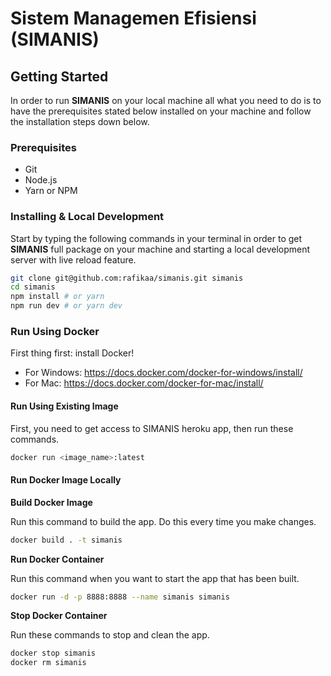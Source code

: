 # Sistem Managemen Efisiensi (SIMANIS)

## Getting Started

In order to run **SIMANIS** on your local machine all what you need to do is to have the prerequisites stated below installed on your machine and follow the installation steps down below.

### Prerequisites
  - Git
  - Node.js
  - Yarn or NPM

### Installing & Local Development

Start by typing the following commands in your terminal in order to get **SIMANIS** full package on your machine and starting a local development server with live reload feature.

```bash
git clone git@github.com:rafikaa/simanis.git simanis
cd simanis
npm install # or yarn
npm run dev # or yarn dev
```

### Run Using Docker

First thing first: install Docker!

- For Windows: https://docs.docker.com/docker-for-windows/install/
- For Mac: https://docs.docker.com/docker-for-mac/install/

#### Run Using Existing Image

First, you need to get access to SIMANIS heroku app, then run these commands.
```bash
docker run <image_name>:latest
```

#### Run Docker Image Locally

**Build Docker Image**

Run this command to build the app. Do this every time you make changes.

```bash
docker build . -t simanis
```

**Run Docker Container**

Run this command when you want to start the app that has been built.

```bash
docker run -d -p 8888:8888 --name simanis simanis
```

**Stop Docker Container**

Run these commands to stop and clean the app.

```bash
docker stop simanis
docker rm simanis
```